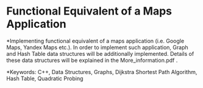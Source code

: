 # Functional Equivalent of a Maps Application

*Implementing functional equivalent of a maps application (i.e. Google Maps, Yandex Maps etc.). In order to implement such application, Graph and Hash Table data structures will be additionally implemented. Details of these data structures will be explained in the More_information.pdf .


*Keywords: C++, Data Structures, Graphs, Dijkstra Shortest Path Algorithm, Hash Table, Quadratic Probing

